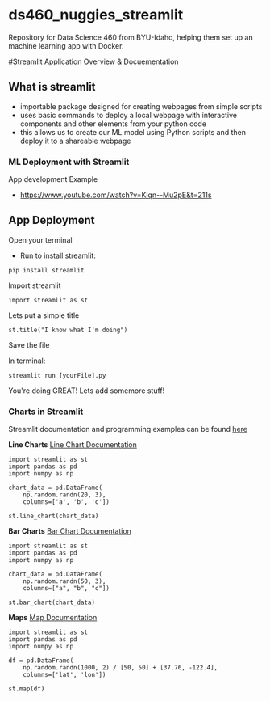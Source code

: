 # ds460_nuggies_streamlit
Repository for Data Science 460 from BYU-Idaho, helping them set up an machine learning app with Docker.


#Streamlit Application Overview & Docuementation
## What is streamlit

- importable package designed for creating webpages from simple scripts
- uses basic commands to deploy a local webpage with interactive components and other elements from your python code
- this allows us to create our ML model using Python scripts and then deploy it to a shareable webpage


### ML Deployment with Streamlit
App development Example
- https://www.youtube.com/watch?v=Klqn--Mu2pE&t=211s

## App Deployment

Open your terminal
- Run to install streamlit:
```
pip install streamlit
```

Import streamlit
```
import streamlit as st
```

Lets put a simple title
```
st.title("I know what I'm doing")
```

Save the file

In terminal:
```
streamlit run [yourFile].py
```

You're doing GREAT! Lets add somemore stuff!


### Charts in Streamlit

Streamlit documentation and programming examples can be found [here](https://docs.streamlit.io/) 

**Line Charts** 
[Line Chart Documentation](https://docs.streamlit.io/library/api-reference/charts/st.line_chart)

```
import streamlit as st
import pandas as pd
import numpy as np

chart_data = pd.DataFrame(
    np.random.randn(20, 3),
    columns=['a', 'b', 'c'])

st.line_chart(chart_data)
```

**Bar Charts** 
[Bar Chart Documentation](https://docs.streamlit.io/library/api-reference/charts/st.bar_chart)

```
import streamlit as st
import pandas as pd
import numpy as np

chart_data = pd.DataFrame(
    np.random.randn(50, 3),
    columns=["a", "b", "c"])

st.bar_chart(chart_data)
```


**Maps**
[Map Documentation](https://docs.streamlit.io/library/api-reference/charts/st.map)

```
import streamlit as st
import pandas as pd
import numpy as np

df = pd.DataFrame(
    np.random.randn(1000, 2) / [50, 50] + [37.76, -122.4],
    columns=['lat', 'lon'])

st.map(df)
```


